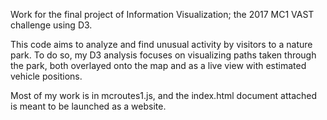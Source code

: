 Work for the final project of Information Visualization; the 2017 MC1 VAST challenge using D3.

This code aims to analyze and find unusual activity by visitors to a nature park. To do so, my D3 analysis focuses on visualizing paths taken through the park, both overlayed onto the map and as a live view with estimated vehicle positions.

Most of my work is in mcroutes1.js, and the index.html document attached is meant to be launched as a website.
